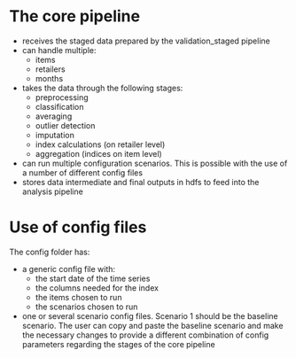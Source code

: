 # The core pipeline

* receives the staged data prepared by the validation_staged pipeline
* can handle multiple:
    - items
    - retailers
    - months
* takes the data through the following stages:
    - preprocessing
    - classification
    - averaging
    - outlier detection
    - imputation
    - index calculations (on retailer level)
    - aggregation (indices on item level)
* can run multiple configuration scenarios. This is possible with the use of a number of different config files
* stores data intermediate and final outputs in hdfs to feed into the analysis pipeline

# Use of config files

The config folder has:
* a generic config file with:
    - the start date of the time series
    - the columns needed for the index
    - the items chosen to run
    - the scenarios chosen to run
* one or several scenario config files. Scenario 1 should be the baseline scenario.
The user can copy and paste the baseline scenario and make the necessary changes
to provide a different combination of config parameters regarding the stages of the core pipeline
